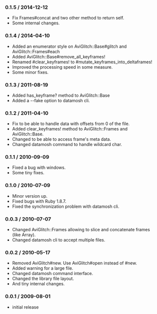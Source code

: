 ### 0.1.5 / 2014-12-12

* Fix Frames#concat and two other method to return self.
* Some internal changes.

### 0.1.4 / 2014-04-10

* Added an enumerator style on AviGlitch::Base#glitch and
AviGlitch::Frames#each
* Added AviGlitch::Base#remove_all_keyframes!
* Renamed #clear_keyframes! to #mutate_keyframes_into_deltaframes!
* Improved the processing speed in some measure.
* Some minor fixes.

### 0.1.3 / 2011-08-19

* Added has_keyframe? method to AviGlitch::Base
* Added a --fake option to datamosh cli.

### 0.1.2 / 2011-04-10

* Fix to be able to handle data with offsets from 0 of the file.
* Added clear_keyframes! method to AviGlitch::Frames and AviGlitch::Base.
* Changed to be able to access frame's meta data.
* Changed datamosh command to handle wildcard char.

### 0.1.1 / 2010-09-09

* Fixed a bug with windows.
* Some tiny fixes.

### 0.1.0 / 2010-07-09

* Minor version up.
* Fixed bugs with Ruby 1.8.7.
* Fixed the synchronization problem with datamosh cli.

### 0.0.3 / 2010-07-07

* Changed AviGlitch::Frames allowing to slice and concatenate frames
(like Array).
* Changed datamosh cli to accept multiple files.

### 0.0.2 / 2010-05-17

* Removed AviGlitch#new. Use AviGlitch#open instead of #new.
* Added warning for a large file.
* Changed datamosh command interface.
* Changed the library file layout.
* And tiny internal changes.

### 0.0.1 / 2009-08-01

* initial release

